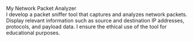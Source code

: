 My Network Packet Analyzer  
I develop a packet sniffer tool that captures and analyzes network packets. Display relevant information such as source and destination IP addresses, protocols, and payload data. I ensure the ethical use of the tool for educational purposes.
